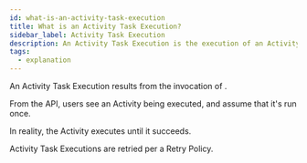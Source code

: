 ```yaml
---
id: what-is-an-activity-task-execution
title: What is an Activity Task Execution?
sidebar_label: Activity Task Execution
description: An Activity Task Execution is the execution of an Activity Type.
tags:
  - explanation
---
```


An Activity Task Execution results from the invocation of .

From the API, users see an Activity being executed, and assume that it's run once.

In reality, the Activity executes until it succeeds.

Activity Task Executions are retried per a Retry Policy.
